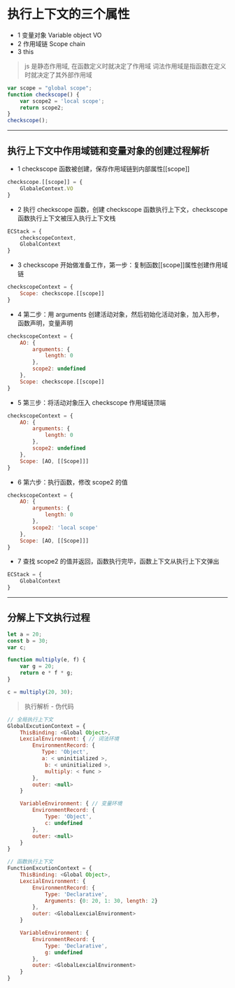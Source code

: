 # 执行上下文的三个属性

+ 1 变量对象 Variable object VO
+ 2 作用域链 Scope chain
+ 3 this

> js 是静态作用域, 在函数定义时就决定了作用域
> 词法作用域是指函数在定义时就决定了其外部作用域

```javascript
var scope = "global scope";
function checkscope() {
    var scope2 = 'local scope';
    return scope2;
}
checkscope();
```

---

## 执行上下文中作用域链和变量对象的创建过程解析

+ 1 checkscope 函数被创建，保存作用域链到内部属性\[[scope]]

```javascript
checkscope.[[scope]] = {
    GlobaleContext.VO
}
```

+ 2 执行 checkscope 函数，创建 checkscope 函数执行上下文，checkscope 函数执行上下文被压入执行上下文栈

```javascript
ECStack = {
    checkscopeContext,
    GlobalContext
}
```

+ 3 checkscope 开始做准备工作，第一步：复制函数\[[scope]]属性创建作用域链

```javascript
checkscopeContext = {
    Scope: checkscope.[[scope]]
}
```

+ 4 第二步：用 arguments 创建活动对象，然后初始化活动对象，加入形参，函数声明，变量声明

```javascript
checkscopeContext = {
    AO: {
        arguments: {
            length: 0
        },
        scope2: undefined
    },
    Scope: checkscope.[[scope]]
}
```

+ 5 第三步：将活动对象压入 checkscope 作用域链顶端

```javascript
checkscopeContext = {
    AO: {
        arguments: {
            length: 0
        },
        scope2: undefined
    },
    Scope: [AO, [[Scope]]]
}
```

+ 6 第六步：执行函数，修改 scope2 的值

```javascript
checkscopeContext = {
    AO: {
        arguments: {
            length: 0
        },
        scope2: 'local scope'
    },
    Scope: [AO, [[Scope]]]
}
```

+ 7 查找 scope2 的值并返回，函数执行完毕，函数上下文从执行上下文弹出

```javascript
ECStack = {
    GlobalContext
}
```

---

## 分解上下文执行过程

```javascript
let a = 20;
const b = 30;
var c;

function multiply(e, f) {
    var g = 20;
    return e * f * g;
}

c = multiply(20, 30);
```

> 执行解析 - 伪代码

``` javascript
// 全局执行上下文
GlobalExcutionContext = {
    ThisBinding: <Global Object>,
    LexcialEnvironment: { // 词法环境
        EnvironmentRecord: {
           Type: 'Object',
           a: < uninitialized >,
            b: < uninitialized >,
            multiply: < func >
        },
        outer: <null>
    }

    VariableEnvironment: { // 变量环境
        EnvironmentRecord: {
            Type: 'Object',
            c: undefined
        },
        outer: <null>
    }
}
```

```javascript
// 函数执行上下文
FunctionExcutionContext = {
    ThisBinding: <Global Object>,
    LexcialEnvironment: {
        EnvironmentRecord: {
            Type: 'Declarative',
            Arguments: {0: 20, 1: 30, length: 2}
        },
        outer: <GlobalLexcialEnvironment>
    }

    VariableEnvironment: {
        EnvironmentRecord: {
            Type: 'Declarative',
            g: undefined
        },
        outer: <GlobalLexcialEnvironment>
    }
}
```
